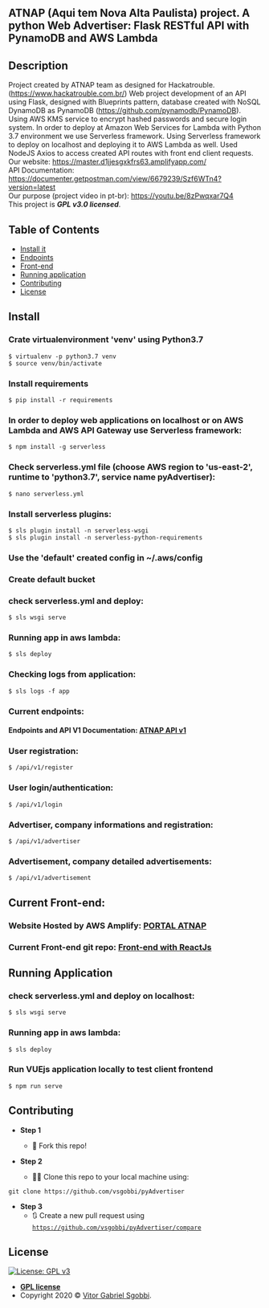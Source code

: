 ## ATNAP (Aqui tem Nova Alta Paulista) project. A python Web Advertiser: Flask RESTful API with PynamoDB and AWS Lambda

## Description
Project created by ATNAP team as designed for Hackatrouble. (https://www.hackatrouble.com.br/)
Web project development of an API using Flask, designed with Blueprints pattern, 
database created with NoSQL DynamoDB as PynamoDB (https://github.com/pynamodb/PynamoDB).
Using AWS KMS service to encrypt hashed passwords and secure login system.
In order to deploy at Amazon Web Services for Lambda with Python 3.7 environment we use Serverless framework.
Using Serverless framework to deploy on localhost and deploying it to AWS Lambda as well. 
Used NodeJS Axios to access created API routes with front end client requests. <br />
Our website: https://master.d1jjesgxkfrs63.amplifyapp.com/ <br />
API Documentation: https://documenter.getpostman.com/view/6679239/Szf6WTn4?version=latest <br />
Our purpose (project video in pt-br): https://youtu.be/8zPwqxar7Q4 <br />
This project is ***GPL v3.0 licensed***.

## Table of Contents


- [Install it](#install)
- [Endpoints](#current-endpoints)
- [Front-end](#current-front-end)
- [Running application](#running-application)
- [Contributing](#contributing)
- [License](#license)

## Install

### Crate virtualenvironment 'venv' using Python3.7
```
$ virtualenv -p python3.7 venv
$ source venv/bin/activate
```
### Install requirements
```
$ pip install -r requirements
```
### In order to deploy web applications on localhost or on AWS Lambda and AWS API Gateway use Serverless framework:
```
$ npm install -g serverless
```

### Check serverless.yml file (choose AWS region to 'us-east-2', runtime to 'python3.7', service name pyAdvertiser):
```
$ nano serverless.yml
```

### Install serverless plugins:
```
$ sls plugin install -n serverless-wsgi
$ sls plugin install -n serverless-python-requirements
```
### Use the 'default' created config in ~/.aws/config
### Create default bucket
### check serverless.yml and deploy: 
```
$ sls wsgi serve
```
### Running app in aws lambda:
```
$ sls deploy
```
### Checking logs from application:
```
$ sls logs -f app
```
### Current endpoints:
#### Endpoints and API V1 Documentation: <a href="https://documenter.getpostman.com/view/6679239/Szf6WTn4?version=latest" target="_blank">ATNAP API v1</a>

### User registration:
```
$ /api/v1/register
```
### User login/authentication:
```
$ /api/v1/login
```
### Advertiser, company informations and registration:
```
$ /api/v1/advertiser
```
### Advertisement, company detailed advertisements:
```
$ /api/v1/advertisement
```

## Current Front-end:
### Website Hosted by AWS Amplify: <a href="https://master.d1jjesgxkfrs63.amplifyapp.com/" target="_blank">PORTAL ATNAP</a>

### Current Front-end git repo: <a href="https://github.com/PatrickCalorioCarvalho/hackatrouble-ATNAP" target="_blank">Front-end with ReactJs</a>

## Running Application
### check serverless.yml and deploy on localhost: 
```
$ sls wsgi serve
```
### Running app in aws lambda:
```
$ sls deploy
```
### Run VUEjs application locally to test client frontend
```
$ npm run serve
```

## Contributing

- **Step 1**
    - 🍴 Fork this repo!

- **Step 2**
    - 🔨🔨 Clone this repo to your local machine using:
```
git clone https://github.com/vsgobbi/pyAdvertiser
```

- **Step 3**
    - 🔃 Create a new pull request using 
    <a href="https://github.com/vsgobbi/pyAdvertiser/compare/" target="_blank">`https://github.com/vsgobbi/pyAdvertiser/compare`</a>

## License

 [![License: GPL v3](https://img.shields.io/badge/License-GPLv3-blue.svg)](https://www.gnu.org/licenses/gpl-3.0)
- **[GPL license](https://www.gnu.org/licenses/gpl-3.0)**
- Copyright 2020 © <a href="https://github.com/vsgobbi" target="_blank">Vitor Gabriel Sgobbi</a>.
